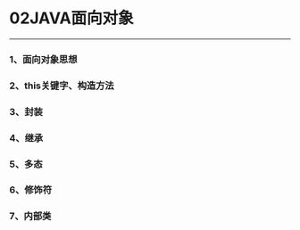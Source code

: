 # 02JAVA面向对象

---
### 1、面向对象思想

### 2、this关键字、构造方法

### 3、封装

### 4、继承

### 5、多态

### 6、修饰符

### 7、内部类